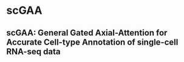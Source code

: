 # scGAA
## scGAA: General Gated Axial-Attention for Accurate Cell-type Annotation of single-cell RNA-seq data

